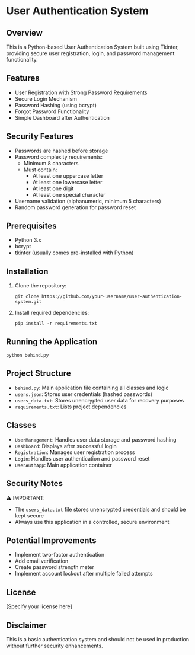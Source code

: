 # User Authentication System

## Overview
This is a Python-based User Authentication System built using Tkinter, providing secure user registration, login, and password management functionality.

## Features
- User Registration with Strong Password Requirements
- Secure Login Mechanism
- Password Hashing (using bcrypt)
- Forgot Password Functionality
- Simple Dashboard after Authentication

## Security Features
- Passwords are hashed before storage
- Password complexity requirements:
  - Minimum 8 characters
  - Must contain:
    - At least one uppercase letter
    - At least one lowercase letter
    - At least one digit
    - At least one special character
- Username validation (alphanumeric, minimum 5 characters)
- Random password generation for password reset

## Prerequisites
- Python 3.x
- bcrypt
- tkinter (usually comes pre-installed with Python)

## Installation

1. Clone the repository:
   ```
   git clone https://github.com/your-username/user-authentication-system.git
   ```

2. Install required dependencies:
   ```
   pip install -r requirements.txt
   ```

## Running the Application
```
python behind.py
```

## Project Structure
- `behind.py`: Main application file containing all classes and logic
- `users.json`: Stores user credentials (hashed passwords)
- `users_data.txt`: Stores unencrypted user data for recovery purposes
- `requirements.txt`: Lists project dependencies

## Classes
- `UserManagement`: Handles user data storage and password hashing
- `Dashboard`: Displays after successful login
- `Registration`: Manages user registration process
- `Login`: Handles user authentication and password reset
- `UserAuthApp`: Main application container

## Security Notes
⚠️ IMPORTANT: 
- The `users_data.txt` file stores unencrypted credentials and should be kept secure
- Always use this application in a controlled, secure environment

## Potential Improvements
- Implement two-factor authentication
- Add email verification
- Create password strength meter
- Implement account lockout after multiple failed attempts

## License
[Specify your license here]

## Disclaimer
This is a basic authentication system and should not be used in production without further security enhancements.
